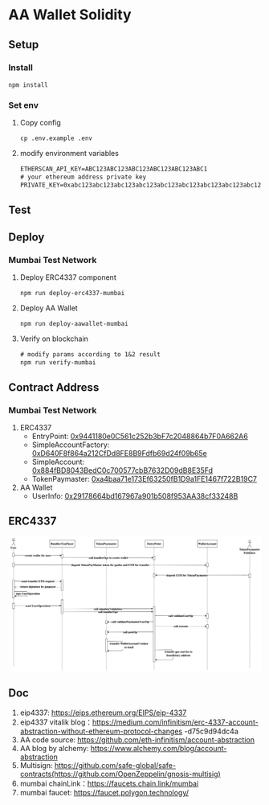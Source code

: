 # AA Wallet Solidity

## Setup 

### Install

```shell
npm install
```

### Set env

1. Copy config
    ```shell
    cp .env.example .env
    ```
2. modify environment variables
    ```
    ETHERSCAN_API_KEY=ABC123ABC123ABC123ABC123ABC123ABC1
    # your ethereum address private key
    PRIVATE_KEY=0xabc123abc123abc123abc123abc123abc123abc123abc123abc123abc123abc1
    ```
   
## Test



## Deploy

### Mumbai Test Network

1. Deploy ERC4337 component
   ```shell
   npm run deploy-erc4337-mumbai
   ```
2. Deploy AA Wallet
   ```shell
   npm run deploy-aawallet-mumbai
   ```
3. Verify on blockchain
   ```shell
   # modify params according to 1&2 result
   npm run verify-mumbai
   ```

## Contract Address

### Mumbai Test Network

1. ERC4337
   - EntryPoint: [0x9441180e0C561c252b3bF7c2048864b7F0A662A6](https://mumbai.polygonscan.com/address/0x9441180e0C561c252b3bF7c2048864b7F0A662A6)
   - SimpleAccountFactory: [0xD640F8f864a212CfDd8FE8B9Fdfb69d24f09b65e](https://mumbai.polygonscan.com/address/0xD640F8f864a212CfDd8FE8B9Fdfb69d24f09b65e)
   - SimpleAccount: [0x884fBD8043BedC0c700577cbB7632D09dB8E35Fd](https://mumbai.polygonscan.com/address/0x884fBD8043BedC0c700577cbB7632D09dB8E35Fd)
   - TokenPaymaster: [0xa4baa71e173Ef63250fB1D9a1FE1467f722B19C7](https://mumbai.polygonscan.com/address/0xa4baa71e173Ef63250fB1D9a1FE1467f722B19C7)
2. AA Wallet
   - UserInfo: [0x29178664bd167967a901b508f953AA38cf33248B](https://mumbai.polygonscan.com/address/0x29178664bd167967a901b508f953AA38cf33248B)

## ERC4337

![erc4337.png](image/erc4337.png)


## Doc
1. eip4337: https://eips.ethereum.org/EIPS/eip-4337
2. eip4337 vitalik blog：https://medium.com/infinitism/erc-4337-account-abstraction-without-ethereum-protocol-changes
   -d75c9d94dc4a
3. AA code source: https://github.com/eth-infinitism/account-abstraction
4. AA blog by alchemy: https://www.alchemy.com/blog/account-abstraction
5. Multisign: https://github.com/safe-global/safe-contracts(https://github.com/OpenZeppelin/gnosis-multisig)
6. mumbai chainLink：https://faucets.chain.link/mumbai
7. mumbai faucet: https://faucet.polygon.technology/
